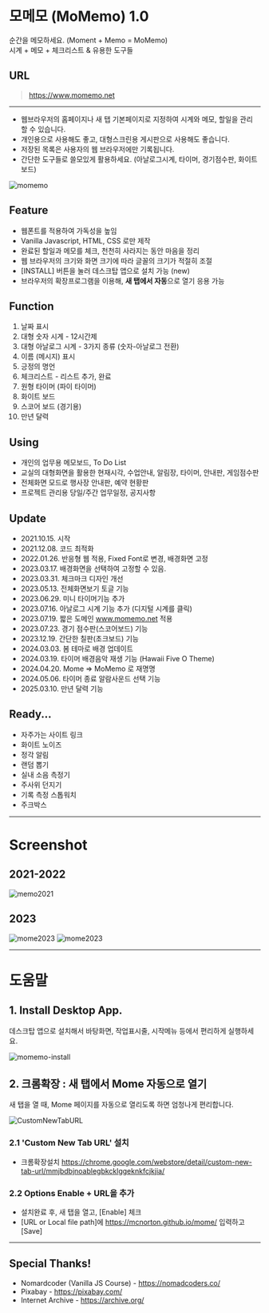 # 모메모 (MoMemo) 1.0
순간을 메모하세요. (Moment + Memo = MoMemo)   
시계 + 메모 + 체크리스트 & 유용한 도구들

## URL

> https://www.momemo.net

---

* 웹브라우저의 홈페이지나 새 탭 기본페이지로 지정하여 시계와 메모, 할일을 관리 할 수 있습니다.
* 개인용으로 사용해도 좋고, 대형스크린용 게시판으로 사용해도 좋습니다.
* 저장된 목록은 사용자의 웹 브라우저에만 기록됩니다.
* 간단한 도구들로 쓸모있게 활용하세요. (아날로그시계, 타이머, 경기점수판, 화이트보드)


![momemo](https://github.com/mcnorton/mome/assets/4551495/660bcb5c-fed8-451e-94e6-2965722fed24)
   
   

## Feature
* 웹폰트를 적용하여 가독성을 높임
* Vanilla Javascript, HTML, CSS 로만 제작
* 완료된 할일과 메모를 체크, 천천히 사라지는 동안 마음을 정리
* 웹 브라우저의 크기와 화면 크기에 따라 글꼴의 크기가 적절히 조절
* [INSTALL] 버튼을 눌러 데스크탑 앱으로 설치 가능 (new)
* 브라우저의 확장프로그램을 이용해, **새 탭에서 자동**으로 열기 응용 가능

## Function
1. 날짜 표시
2. 대형 숫자 시계 - 12시간제
3. 대형 아날로그 시계 - 3가지 종류 (숫자-아날로그 전환)
4. 이름 (메시지) 표시
5. 긍정의 명언
6. 체크리스트 - 리스트 추가, 완료
7. 원형 타이머 (파이 타이머)
8. 화이트 보드
9. 스코어 보드 (경기용)
10. 만년 달력

## Using
* 개인의 업무용 메모보드, To Do List
* 교실의 대형화면을 활용한 현재시각, 수업안내, 알림장, 타이머, 안내판, 게임점수판
* 전체화면 모드로 행사장 안내판, 예약 현황판
* 프로젝트 관리용 당일/주간 업무일정, 공지사항

## Update
* 2021.10.15. 시작
* 2021.12.08. 코드 최적화
* 2022.01.26. 반응형 웹 적용, Fixed Font로 변경, 배경화면 고정
* 2023.03.17. 배경화면을 선택하여 고정할 수 있음.
* 2023.03.31. 체크마크 디자인 개선
* 2023.05.13. 전체화면보기 토글 기능
* 2023.06.29. 미니 타이머기능 추가
* 2023.07.16. 아날로그 시계 기능 추가 (디지털 시계를 클릭)
* 2023.07.19. 짧은 도메인 www.momemo.net 적용
* 2023.07.23. 경기 점수판(스코어보드) 기능
* 2023.12.19. 간단한 칠판(초크보드) 기능
* 2024.03.03. 봄 테마로 배경 업데이트
* 2024.03.19. 타이머 배경음악 재생 기능 (Hawaii Five O Theme)
* 2024.04.20. Mome => MoMemo 로 재명명
* 2024.05.06. 타이머 종료 알람사운드 선택 기능
* 2025.03.10. 만년 달력 기능

## Ready...
* 자주가는 사이트 링크
* 화이트 노이즈
* 정각 알림
* 랜덤 뽑기
* 실내 소음 측정기
* 주사위 던지기
* 기록 측정 스톱워치
* 주크박스

---
# Screenshot

 ## 2021-2022 
  ![memo2021](https://user-images.githubusercontent.com/4551495/145520765-96e5085f-88bc-4c2b-bd85-5e37fa8d4402.png)

## 2023
  ![mome2023](https://user-images.githubusercontent.com/4551495/225662986-f7f4b290-2dd8-4479-af8b-4393cea4e3ce.png)
  ![mome2023](https://user-images.githubusercontent.com/4551495/229038614-eaae12b2-33b4-4ef3-8bd5-a909584816a2.png)

---

# 도움말

## 1. Install Desktop App.
데스크탑 앱으로 설치해서 바탕화면, 작업표시줄, 시작메뉴 등에서 편리하게 실행하세요.

![momemo-install](https://github.com/mcnorton/mome/assets/4551495/2e30c200-a597-4910-9610-4e3ce128675f)



## 2. 크롬확장 : 새 탭에서 Mome 자동으로 열기
새 탭을 열 때, Mome 페이지를 자동으로 열리도록 하면 엄청나게 편리합니다.

![CustomNewTabURL](https://lh3.googleusercontent.com/4lCsO0HhSqwN-U68QDFgVhLWb285-pfcoX_PHV5C6J6WuLSadROAD5iQm8kKmE8xM0qmh6XUQ0Wf0NtxFLkyB7t2=w640-h400-e365-rj-sc0x00ffffff)

### 2.1 'Custom New Tab URL' 설치
* 크롬확장설치 https://chrome.google.com/webstore/detail/custom-new-tab-url/mmjbdbjnoablegbkcklggeknkfcjkjia/

### 2.2 Options Enable + URL을 추가
* 설치완료 후, 새 탭을 열고, [Enable] 체크
* [URL or Local file path]에 https://mcnorton.github.io/mome/ 입력하고 [Save]


---

## Special Thanks!
* Nomardcoder (Vanilla JS Course) - https://nomadcoders.co/
* Pixabay - https://pixabay.com/
* Internet Archive - https://archive.org/

